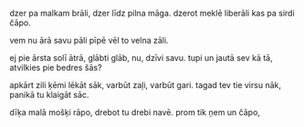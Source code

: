 dzer pa malkam brāli,
dzer līdz pilna māga.
dzerot meklē liberāli
kas pa sirdi čāpo.

vem nu ārā savu pāli
pīpē vēl to velna zāli.

ej pie ārsta solī ātrā,
glābti glāb, nu, dzīvi savu.
tupi un jautā sev kā tā,
atvilkies pie bedres šās?

apkārt zili ķēmi lēkāt sāk,
varbūt zaļi, varbūt gari.
tagad tev tie virsu nāk,
panikā tu klaigāt sāc.

dīķa malā mošķi rāpo,
drebot tu drebi navē.
prom tik ņem un čāpo,


